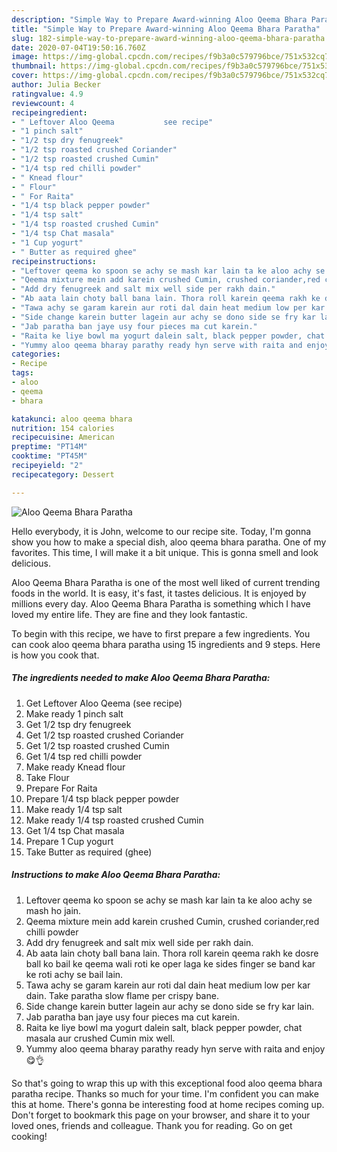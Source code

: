 ```yaml
---
description: "Simple Way to Prepare Award-winning Aloo Qeema Bhara Paratha"
title: "Simple Way to Prepare Award-winning Aloo Qeema Bhara Paratha"
slug: 182-simple-way-to-prepare-award-winning-aloo-qeema-bhara-paratha
date: 2020-07-04T19:50:16.760Z
image: https://img-global.cpcdn.com/recipes/f9b3a0c579796bce/751x532cq70/aloo-qeema-bhara-paratha-recipe-main-photo.jpg
thumbnail: https://img-global.cpcdn.com/recipes/f9b3a0c579796bce/751x532cq70/aloo-qeema-bhara-paratha-recipe-main-photo.jpg
cover: https://img-global.cpcdn.com/recipes/f9b3a0c579796bce/751x532cq70/aloo-qeema-bhara-paratha-recipe-main-photo.jpg
author: Julia Becker
ratingvalue: 4.9
reviewcount: 4
recipeingredient:
- " Leftover Aloo Qeema           see recipe"
- "1 pinch salt"
- "1/2 tsp dry fenugreek"
- "1/2 tsp roasted crushed Coriander"
- "1/2 tsp roasted crushed Cumin"
- "1/4 tsp red chilli powder"
- " Knead flour"
- " Flour"
- " For Raita"
- "1/4 tsp black pepper powder"
- "1/4 tsp salt"
- "1/4 tsp roasted crushed Cumin"
- "1/4 tsp Chat masala"
- "1 Cup yogurt"
- " Butter as required ghee"
recipeinstructions:
- "Leftover qeema ko spoon se achy se mash kar lain ta ke aloo achy se mash ho jain."
- "Qeema mixture mein add karein crushed Cumin, crushed coriander,red chilli powder"
- "Add dry fenugreek and salt mix well side per rakh dain."
- "Ab aata lain choty ball bana lain. Thora roll karein qeema rakh ke dosre ball ko bail ke qeema wali roti ke oper laga ke sides finger se band kar ke roti achy se bail lain."
- "Tawa achy se garam karein aur roti dal dain heat medium low per kar dain. Take paratha slow flame per crispy bane."
- "Side change karein butter lagein aur achy se dono side se fry kar lain."
- "Jab paratha ban jaye usy four pieces ma cut karein."
- "Raita ke liye bowl ma yogurt dalein salt, black pepper powder, chat masala aur crushed Cumin mix well."
- "Yummy aloo qeema bharay parathy ready hyn serve with raita and enjoy 😋👌"
categories:
- Recipe
tags:
- aloo
- qeema
- bhara

katakunci: aloo qeema bhara 
nutrition: 154 calories
recipecuisine: American
preptime: "PT14M"
cooktime: "PT45M"
recipeyield: "2"
recipecategory: Dessert

---
```



![Aloo Qeema Bhara Paratha](https://img-global.cpcdn.com/recipes/f9b3a0c579796bce/751x532cq70/aloo-qeema-bhara-paratha-recipe-main-photo.jpg)

Hello everybody, it is John, welcome to our recipe site. Today, I'm gonna show you how to make a special dish, aloo qeema bhara paratha. One of my favorites. This time, I will make it a bit unique. This is gonna smell and look delicious.



Aloo Qeema Bhara Paratha is one of the most well liked of current trending foods in the world. It is easy, it's fast, it tastes delicious. It is enjoyed by millions every day. Aloo Qeema Bhara Paratha is something which I have loved my entire life. They are fine and they look fantastic.


To begin with this recipe, we have to first prepare a few ingredients. You can cook aloo qeema bhara paratha using 15 ingredients and 9 steps. Here is how you cook that.

<!--inarticleads1-->

##### The ingredients needed to make Aloo Qeema Bhara Paratha:

1. Get  Leftover Aloo Qeema           (see recipe)
1. Make ready 1 pinch salt
1. Get 1/2 tsp dry fenugreek
1. Get 1/2 tsp roasted crushed Coriander
1. Get 1/2 tsp roasted crushed Cumin
1. Get 1/4 tsp red chilli powder
1. Make ready  Knead flour
1. Take  Flour
1. Prepare  For Raita
1. Prepare 1/4 tsp black pepper powder
1. Make ready 1/4 tsp salt
1. Make ready 1/4 tsp roasted crushed Cumin
1. Get 1/4 tsp Chat masala
1. Prepare 1 Cup yogurt
1. Take  Butter as required (ghee)




<!--inarticleads2-->

##### Instructions to make Aloo Qeema Bhara Paratha:

1. Leftover qeema ko spoon se achy se mash kar lain ta ke aloo achy se mash ho jain.
1. Qeema mixture mein add karein crushed Cumin, crushed coriander,red chilli powder
1. Add dry fenugreek and salt mix well side per rakh dain.
1. Ab aata lain choty ball bana lain. Thora roll karein qeema rakh ke dosre ball ko bail ke qeema wali roti ke oper laga ke sides finger se band kar ke roti achy se bail lain.
1. Tawa achy se garam karein aur roti dal dain heat medium low per kar dain. Take paratha slow flame per crispy bane.
1. Side change karein butter lagein aur achy se dono side se fry kar lain.
1. Jab paratha ban jaye usy four pieces ma cut karein.
1. Raita ke liye bowl ma yogurt dalein salt, black pepper powder, chat masala aur crushed Cumin mix well.
1. Yummy aloo qeema bharay parathy ready hyn serve with raita and enjoy 😋👌




So that's going to wrap this up with this exceptional food aloo qeema bhara paratha recipe. Thanks so much for your time. I'm confident you can make this at home. There's gonna be interesting food at home recipes coming up. Don't forget to bookmark this page on your browser, and share it to your loved ones, friends and colleague. Thank you for reading. Go on get cooking!

